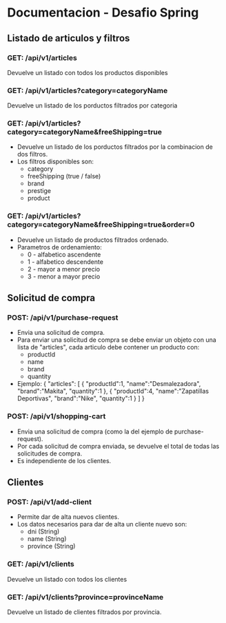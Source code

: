 # Documentacion - Desafio Spring

## Listado de articulos y filtros
### GET: /api/v1/articles
Devuelve un listado con todos los productos disponibles 
 
### GET: /api/v1/articles?category=categoryName
Devuelve un listado de los porductos filtrados por categoria

### GET: /api/v1/articles?category=categoryName&freeShipping=true
* Devuelve un listado de los porductos filtrados por la combinacion de dos filtros.
* Los filtros disponibles son:
    * category
    * freeShipping (true / false)
    * brand
    * prestige
    * product
    
### GET: /api/v1/articles?category=categoryName&freeShipping=true&order=0
* Devuelve un listado de productos filtrados ordenado.
* Parametros de ordenamiento:
    * 0 - alfabetico ascendente
    * 1 - alfabetico descendente
    * 2 - mayor a menor precio
    * 3 - menor a mayor precio
    
## Solicitud de compra
### POST: /api/v1/purchase-request
* Envia una solicitud de compra.
* Para enviar una solicitud de compra se debe enviar un objeto con una lista de "articles", cada articulo debe contener un producto con:
    * productId
    * name
    * brand
    * quantity
* Ejemplo: {
    "articles":
            [
                {
                    "productId":1,
                    "name":"Desmalezadora",
                    "brand":"Makita",
                    "quantity":1
                },
                {
                    "productId":4,
                    "name":"Zapatillas Deportivas",
                    "brand":"Nike",
                    "quantity":1
                }
            ]
}


### POST: /api/v1/shopping-cart
* Envia una solicitud de compra (como la del ejemplo de purchase-request).
* Por cada solicitud de compra enviada, se devuelve el total de todas las solicitudes de compra.
* Es independiente de los clientes.

## Clientes
### POST: /api/v1/add-client
* Permite dar de alta nuevos clientes.
* Los datos necesarios para dar de alta un cliente nuevo son:
    * dni (String)
    * name (String)
    * province (String)

### GET: /api/v1/clients
Devuelve un listado con todos los clientes

### GET: /api/v1/clients?province=provinceName
Devuelve un listado de clientes filtrados por provincia.
